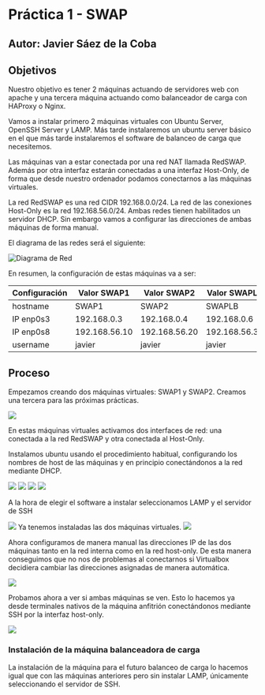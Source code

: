 

# Práctica 1 - SWAP

## Autor: Javier Sáez de la Coba

## Objetivos

Nuestro objetivo es tener 2 máquinas actuando de servidores web con apache y una tercera máquina actuando como balanceador de carga con HAProxy o Nginx.

Vamos a instalar primero 2 máquinas virtuales con Ubuntu Server, OpenSSH Server y LAMP. Más tarde instalaremos un ubuntu server básico en el que más tarde instalaremos el software de balanceo de carga que necesitemos.

Las máquinas van a estar conectada por una red NAT llamada RedSWAP. Además por otra interfaz estarán conectadas a una interfaz Host-Only, de forma que desde nuestro ordenador podamos conectarnos a las máquinas virtuales.

La red RedSWAP es una red CIDR 192.168.0.0/24. La red de las conexiones Host-Only es la red 192.168.56.0/24. Ambas redes tienen habilitados un servidor DHCP. Sin embargo vamos a configurar las direcciones de ambas máquinas de forma manual.

El diagrama de las redes será el siguiente:

![Diagrama de Red](img/RedP1SWAP.png)

En resumen, la configuración de estas máquinas va a ser:

| Configuración | Valor SWAP1   | Valor SWAP2   | Valor SWAPLB  |
| ------------- | ------------- | ------------- | ------------- |
| hostname      | SWAP1         | SWAP2         | SWAPLB        |
| IP enp0s3     | 192.168.0.3   | 192.168.0.4   | 192.168.0.6   |
| IP enp0s8     | 192.168.56.10 | 192.168.56.20 | 192.168.56.30 |
| username      | javier        | javier        | javier        |

## Proceso

Empezamos creando dos máquinas virtuales: SWAP1 y SWAP2. Creamos una tercera para las próximas prácticas.

![](img/p1_00.png)

En estas máquinas virtuales activamos dos interfaces de red: una conectada a la red RedSWAP y otra conectada al Host-Only.

Instalamos ubuntu usando el procedimiento habitual, configurando los nombres de host de las máquinas y en principio conectándonos a la red mediante DHCP.

![](img/p1_01.png)
![](img/p1_02.png)
![](img/p1_03.png)
![](img/p1_04.png)

A la hora de elegir el software a instalar seleccionamos LAMP y el servidor de SSH

![](img/p1_05.png)
Ya tenemos instaladas las dos máquinas virtuales.
![](img/p1_06.png)

Ahora configuramos de manera manual las direcciones IP de las dos máquinas tanto en la red interna como en la red host-only. De esta manera conseguimos que no nos de problemas al conectarnos si Virtualbox decidiera cambiar las direcciones asignadas de manera automática.

![](img/p1_07.png)

Probamos ahora a ver si ambas máquinas se ven. Esto lo hacemos ya desde terminales nativos de la máquina anfitrión conectándonos mediante SSH por la interfaz host-only.

![](img/p1_08.png)

### Instalación de la máquina balanceadora de carga

La instalación de la máquina para el futuro balanceo de carga lo hacemos igual que con las máquinas anteriores pero sin instalar LAMP, únicamente seleccionando el servidor de SSH.